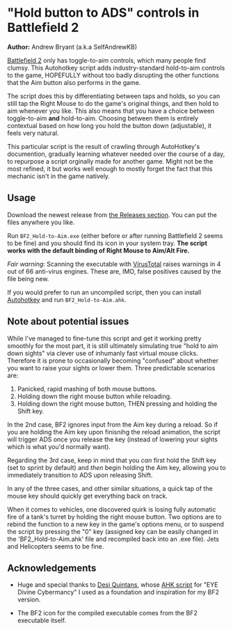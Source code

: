 # "Hold button to ADS" controls in Battlefield 2

**Author:** Andrew Bryant (a.k.a SelfAndrewKB)

[Battlefield 2](https://en.wikipedia.org/wiki/Battlefield_2) only has toggle-to-aim controls, which many people find clumsy. This Autohotkey script adds industry-standard hold-to-aim controls to the game, HOPEFULLY without too badly disrupting the other functions that the Aim button also performs in the game. 

The script does this by differentiating between taps and holds, so you can still tap the Right Mouse to do the game's original things, and then hold to aim whenever you like. This also means that you have a choice between toggle-to-aim **and** hold-to-aim. Choosing between them is entirely contextual based on how long you hold the button down (adjustable), it feels very natural.

This particular script is the result of crawling through AutoHotkey's documention, gradually learning whatever needed over the course of a day, to repurpose a script orginally made for another game. Might not be the most refined, it but works well enough to mostly forget the fact that this mechanic isn't in the game natively.



## Usage

Download the newest release from [the Releases section](https://github.com/selfAndrewKB/battlefield2-holdaim/releases/). You can put the files anywhere you like.

Run `BF2_Hold-to-Aim.exe` (either before or after running Battlefield 2 seems to be fine) and you should find its icon in your system tray. **The script works with the default binding of Right Mouse to Aim/Alt Fire.**

_Fair warning:_ Scanning the executable with [VirusTotal](https://www.virustotal.com) raises warnings in 4 out of 66 anti-virus engines. These are, IMO, false positives caused by the file being new. 

If you would prefer to run an uncompiled script, then you can install [Autohotkey](https://www.autohotkey.com/) and run `BF2_Hold-to-Aim.ahk`.



## Note about potential issues

While I've managed to fine-tune this script and get it working pretty smoothly for the most part, it is still ultimately simulating true "hold to aim down sights" via clever use of inhumanly fast virtual mouse clicks.
Therefore it is prone to occasionally becoming "confused" about whether you want to raise your sights or lower them. Three predictable scenarios are: 
1) Panicked, rapid mashing of both mouse buttons.
2) Holding down the right mouse button while reloading.
3) Holding down the right mouse button, THEN pressing and holding the Shift key.

In the 2nd case, BF2 ignores input from the Aim key during a reload. So if you are holding the Aim key upon finisnihg the reload animation, the script will trigger ADS once you release the key (instead of lowering your sights which is what you'd normally want).

Regarding the 3rd case, keep in mind that you *can* first hold the Shift key (set to sprint by default) and *then* begin holding the Aim key, allowing you to immediately transition to ADS upon releasing Shift.

In any of the three cases, and other similar situations, a quick tap of the mouse key should quickly get everything back on track. 

When it comes to vehicles, one discovered quirk is losing fully automatic fire of a tank's turret by holding the right mouse button. Two options are to rebind the function to a new key in the game's options menu, or to suspend the script by pressing the "0" key (assigned key can be easily changed in the 'BF2_Hold-to-Aim.ahk' file and recompiled back into an .exe file). Jets and Helicopters seems to be fine.


## Acknowledgements

- Huge and special thanks to [Desi Quintans](http://www.desiquintans.com), whose [AHK script](https://github.com/DesiQuintans/eye-holdaim) for "EYE Divine Cybermancy" I used as a foundation and inspiration for my BF2 version.

- The BF2 icon for the compiled executable comes from the BF2 executable itself.

